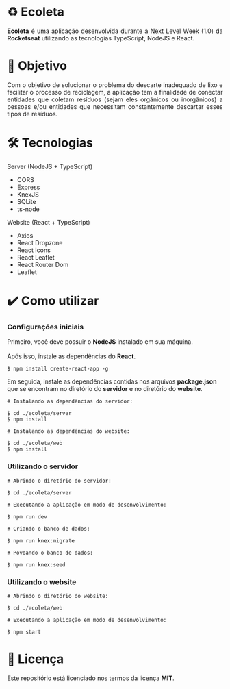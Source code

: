 # :recycle: Ecoleta
<p align="justify">
<b>Ecoleta</b> é uma aplicação desenvolvida durante a Next Level Week (1.0) da <b>Rocketseat</b> utilizando as tecnologias TypeScript, NodeJS e React.
</p>

# :rocket: Objetivo
<p align="justify">
Com o objetivo de solucionar o problema do descarte inadequado de lixo e facilitar o processo de reciclagem, a aplicação tem a finalidade de conectar entidades que coletam  resíduos (sejam eles orgânicos ou inorgânicos) a pessoas e/ou entidades que necessitam constantemente descartar esses tipos de resíduos.
</p>

# :hammer_and_wrench: Tecnologias

Server (NodeJS + TypeScript)
<ul>
  <li>CORS</li>
  <li>Express</li>
  <li>KnexJS</li>
  <li>SQLite</li>
  <li>ts-node</li>
</ul>

Website (React + TypeScript)
<ul>
  <li>Axios</li>
  <li>React Dropzone</li>
  <li>React Icons</li>
  <li>React Leaflet</li>
  <li>React Router Dom</li>
  <li>Leaflet</li>
</ul>

# :heavy_check_mark: Como utilizar

### Configurações iniciais

Primeiro, você deve possuir o <b>NodeJS</b> instalado em sua máquina.
<br><br>
Após isso, instale as dependências do <b>React</b>.

```
$ npm install create-react-app -g
```

Em seguida, instale as dependências contidas nos arquivos <b>package.json</b> que se encontram no diretório do <b>servidor</b> e no diretório do <b>website</b>.
<br>
```
# Instalando as dependências do servidor:

$ cd ./ecoleta/server
$ npm install

# Instalando as dependências do website:

$ cd ./ecoleta/web
$ npm install
```

### Utilizando o servidor

```
# Abrindo o diretório do servidor:

$ cd ./ecoleta/server

# Executando a aplicação em modo de desenvolvimento:

$ npm run dev

# Criando o banco de dados:

$ npm run knex:migrate

# Povoando o banco de dados:

$ npm run knex:seed
```

### Utilizando o website

```
# Abrindo o diretório do website:

$ cd ./ecoleta/web

# Executando a aplicação em modo de desenvolvimento:

$ npm start
```

# :page_facing_up: Licença

Este repositório está licenciado nos termos da licença <b>MIT</b>.
